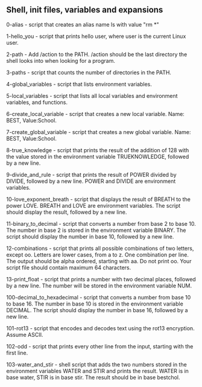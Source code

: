 ## Shell, init files, variables and expansions

0-alias - script that creates an alias name ls with value "rm *"

1-hello_you - script that prints hello user, where user is the current Linux user.

2-path - Add /action to the PATH. /action should be the last directory the shell looks into when looking for a program.

3-paths - script that counts the number of directories in the PATH.

4-global_variables - script that lists environment variables.

5-local_variables - script that lists all local variables and environment variables, and functions.

6-create_local_variable - script that creates a new local variable. Name: BEST, Value:School.

7-create_global_variable - script that creates a new global variable. Name: BEST, Value:School.

8-true_knowledge - script that prints the result of the addition of 128 with the value stored in the environment variable TRUEKNOWLEDGE, followed by a new line.

9-divide_and_rule - script that prints the result of POWER divided by DIVIDE, followed by a new line. POWER and DIVIDE are environment variables.

10-love_exponent_breath - script that displays the result of BREATH to the power LOVE. BREATH and LOVE are environment variables. The script should display the result, followed by a new line.

11-binary_to_decimal - script that converts a number from base 2 to base 10. The number in base 2 is stored in the environment variable BINARY. The script should display the number in base 10, followed by a new line.

12-combinations - script that prints all possible combinations of two letters, except oo. Letters are lower cases, from a to z. One combination per line. The output should be alpha ordered, starting with aa. Do not print oo. Your script file should contain maximum 64 characters.

13-print_float - script that prints a number with two decimal places, followed by a new line. The number will be stored in the environment variable NUM.

100-decimal_to_hexadecimal - script that converts a number from base 10 to base 16. The number in base 10 is stored in the environment variable DECIMAL. The script should display the number in base 16, followed by a new line.

101-rot13 - script that encodes and decodes text using the rot13 encryption. Assume ASCII.

102-odd - script that prints every other line from the input, starting with the first line.

103-water_and_stir - shell script that adds the two numbers stored in the environment variables WATER and STIR and prints the result. WATER is in base water, STIR is in base stir. The result should be in base bestchol.